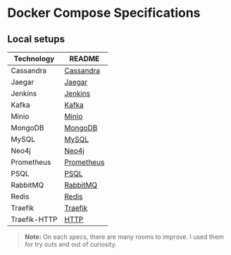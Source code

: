 # Docker Compose Specifications
## Local setups

| Technology | README |
| ------ | ------ |
| Cassandra |  [Cassandra](https://github.com/Yangiboev/docker-compose-specs/tree/main/cassandra) |
| Jaegar |  [Jaegar](https://github.com/Yangiboev/docker-compose-specs/tree/main/jaegar) |
| Jenkins |  [Jenkins](https://github.com/Yangiboev/docker-compose-specs/tree/main/jenkins) |
| Kafka |  [Kafka](https://github.com/Yangiboev/docker-compose-specs/tree/main/kafka) |
| Minio |  [Minio](https://github.com/Yangiboev/docker-compose-specs/tree/main/minio) |
| MongoDB |  [MongoDB](https://github.com/Yangiboev/docker-compose-specs/tree/main/mongodb) |
| MySQL |  [MySQL](https://github.com/Yangiboev/docker-compose-specs/tree/main/mysql) |
| Neo4j |  [Neo4j](https://github.com/Yangiboev/docker-compose-specs/tree/main/neo4j) |
| Prometheus |  [Prometheus](https://github.com/Yangiboev/docker-compose-specs/tree/main/prometheus) |
| PSQL |  [PSQL](https://github.com/Yangiboev/docker-compose-specs/tree/main/psql) |
| RabbitMQ |  [RabbitMQ](https://github.com/Yangiboev/docker-compose-specs/tree/main/rabbitmq) |
| Redis |  [Redis](https://github.com/Yangiboev/docker-compose-specs/tree/main/redis) |
| Traefik |  [Traefik](https://github.com/Yangiboev/docker-compose-specs/tree/main/traefik) |
| Traefik-HTTP |  [HTTP](https://github.com/Yangiboev/docker-compose-specs/tree/main/traefik-http) |

> **Note:** On each specs, there are many rooms to improve. I used them for try outs and out of curiosity.
